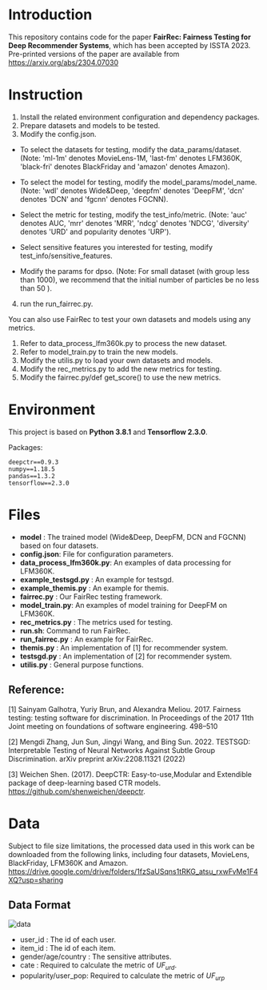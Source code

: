 # Introduction 

This repository contains code for the paper **FairRec: Fairness Testing for Deep Recommender Systems**, which has been accepted by ISSTA 2023.
Pre-printed versions of the paper are available from https://arxiv.org/abs/2304.07030
# Instruction
1. Install the related environment configuration and dependency packages.
2. Prepare datasets and models to be tested.
3. Modify the config.json.

- To select the datasets for testing, modify the data_params/dataset.(Note: 'ml-1m' denotes MovieLens-1M, 'last-fm' denotes LFM360K, 'black-fri' denotes BlackFriday and 'amazon' denotes Amazon).

- To select the model for testing, modify the model_params/model_name.(Note: 'wdl' denotes Wide&Deep, 'deepfm' denotes 'DeepFM', 'dcn' denotes 'DCN' and 'fgcnn' denotes FGCNN).

- Select the metric for testing, modify the test_info/metric. (Note: 'auc' denotes AUC, 'mrr' denotes 'MRR', 'ndcg' denotes 'NDCG', 'diversity' denotes 'URD' and popularity denotes 'URP').

- Select sensitive features you interested for testing, modify test_info/sensitive_features.

- Modify the params for dpso. (Note: For small dataset (with group less than 1000), we recommend that the initial number of particles be no less than 50 ).

4. run the run_fairrec.py.

You can also use FairRec to test your own datasets and models using any metrics.
1. Refer to data_process_lfm360k.py to process the new dataset.
2. Refer to model_train.py to train the new models.
3. Modify the utilis.py to load your own datasets and models.
4. Modify the rec_metrics.py to add the new metrics for testing.
5. Modify the fairrec.py/def get_score() to use the new metrics.



# Environment
This project is based on **Python 3.8.1** and **Tensorflow 2.3.0**.

Packages:
```
deepctr==0.9.3
numpy==1.18.5
pandas==1.3.2
tensorflow==2.3.0
```

# Files

- **model** : The trained model (Wide&Deep, DeepFM, DCN and FGCNN) based on four datasets.
- **config.json**: File for configuration parameters.
- **data_process_lfm360k.py**: An examples of data processing for LFM360K.
- **example_testsgd.py** : An example for testsgd.
- **example_themis.py** : An example for themis.
- **fairrec.py** : Our FairRec testing framework.
- **model_train.py**: An examples of model training for DeepFM on LFM360K.
- **rec_metrics.py** : The metrics used for testing.
- **run.sh**: Command to run FairRec.
- **run_fairrec.py** :  An example for FairRec.
- **themis.py** : An implementation of [1] for recommender system.
- **testsgd.py** : An implementation of [2] for recommender system.
- **utilis.py** : General purpose functions.

## Reference:
[1] Sainyam Galhotra, Yuriy Brun, and Alexandra Meliou. 2017. Fairness testing: testing software for discrimination. In Proceedings of the 2017 11th Joint meeting on foundations of software engineering. 498–510

[2] Mengdi Zhang, Jun Sun, Jingyi Wang, and Bing Sun. 2022. TESTSGD: Interpretable Testing of Neural Networks Against Subtle Group Discrimination. arXiv preprint arXiv:2208.11321 (2022)

[3] Weichen Shen. (2017). DeepCTR: Easy-to-use,Modular and Extendible package of deep-learning based CTR models. https://github.com/shenweichen/deepctr.

# Data 
Subject to file size limitations, the processed data used in this work can be downloaded from the following links, including four datasets, MovieLens, BlackFriday, LFM360K and Amazon.
https://drive.google.com/drive/folders/1fzSaUSqns1tRKG_atsu_rxwFvMe1F4XQ?usp=sharing
## Data Format
![data](https://user-images.githubusercontent.com/117908227/202380517-a7638d84-ba6d-415b-9f2e-a17dc345b2c1.jpg)

- user_id : The id of each user.
- item_id : The id of each item.
- gender/age/country : The sensitive attributes.
- cate : Required to calculate the metric of $UF_{urd}$.
- popularity/user_pop: Required to calculate the metric of $UF_{urp}$

